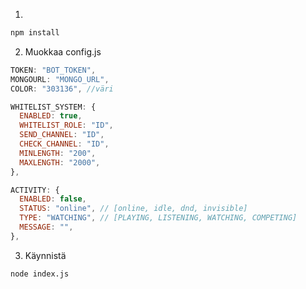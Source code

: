1. 
```bash
npm install
``` 

2. Muokkaa config.js

```javascript
TOKEN: "BOT_TOKEN",
MONGOURL: "MONGO_URL",
COLOR: "303136", //väri

WHITELIST_SYSTEM: {
  ENABLED: true,
  WHITELIST_ROLE: "ID",
  SEND_CHANNEL: "ID",
  CHECK_CHANNEL: "ID",
  MINLENGTH: "200",
  MAXLENGTH: "2000",
},

ACTIVITY: {
  ENABLED: false,
  STATUS: "online", // [online, idle, dnd, invisible]
  TYPE: "WATCHING", // [PLAYING, LISTENING, WATCHING, COMPETING]
  MESSAGE: "",
},
```

3. Käynnistä
```bash
node index.js
```
